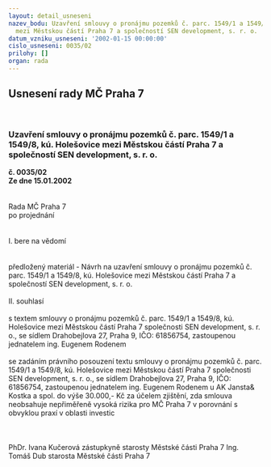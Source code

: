 ```yaml
---
layout: detail_usneseni
nazev_bodu: Uzavření smlouvy o pronájmu pozemků č. parc. 1549/1 a 1549/8, kú. Holešovice
  mezi Městskou částí Praha 7 a společností SEN development, s. r. o.
datum_vzniku_usneseni: '2002-01-15 00:00:00'
cislo_usneseni: 0035/02
prilohy: []
organ: rada
---
```

<div id="ucUsn_pList" class="usn">
	<span><h2>Usnesení rady MČ Praha 7 </h2>
<br></span><div class="standBody">
<span><h3>Uzavření smlouvy o pronájmu pozemků č. parc. 1549/1 a 1549/8, kú. Holešovice mezi Městskou částí Praha 7 a společností SEN development, s. r. o.</h3></span><div class="center">
		<strong>č. 0035/02</strong><br>
	</div>
<div class="center">
		<strong>Ze dne 15.01.2002</strong><br><br>
	</div>
<br>Rada MČ Praha 7<br>po projednání<br><br><br>I.	bere na vědomí<br><br> <br>předložený materiál - Návrh na uzavření smlouvy o pronájmu pozemků č. parc. 1549/1 a 1549/8, kú. Holešovice mezi Městskou částí Praha 7 a společností SEN development, s. r. o.<br><br>II.	souhlasí <br><br>s textem smlouvy o pronájmu pozemků č. parc. 1549/1 a 1549/8, kú. Holešovice mezi Městskou částí Praha 7 společnosti SEN development, s. r. o., se sídlem Drahobejlova 27, Praha 9, IČO: 61856754, zastoupenou jednatelem ing. Eugenem Rodenem<br><br>se zadáním právního posouzení textu smlouvy o pronájmu pozemků č. parc. 1549/1 a 1549/8, kú. Holešovice mezi Městskou částí Praha 7 společnosti SEN development, s. r. o., se sídlem Drahobejlova 27, Praha 9, IČO: 61856754, zastoupenou jednatelem ing. Eugenem Rodenem u AK Jansta&amp; Kostka a spol. do výše 30.000,- Kč za účelem zjištění, zda smlouva neobsahuje nepřiměřeně vysoká rizika pro MČ Praha 7 v porovnání s obvyklou praxí v oblasti investic<br><br><br><br>PhDr. Ivana Kučerová zástupkyně starosty Městské části Praha 7	Ing. Tomáš Dub starosta Městské části Praha 7<br><br><br><br><br><br><br><br><br><br><br><br><br><br><br><br><br><br> <br><br> <br><br><br> <br><br>
</div>
</div>